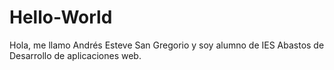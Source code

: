 # Hello-World

Hola, me llamo Andrés Esteve San Gregorio y soy alumno de IES Abastos de Desarrollo de aplicaciones web.
